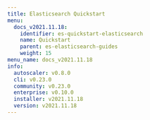 ```yaml
---
title: Elasticsearch Quickstart
menu:
  docs_v2021.11.18:
    identifier: es-quickstart-elasticsearch
    name: Quickstart
    parent: es-elasticsearch-guides
    weight: 15
menu_name: docs_v2021.11.18
info:
  autoscaler: v0.8.0
  cli: v0.23.0
  community: v0.23.0
  enterprise: v0.10.0
  installer: v2021.11.18
  version: v2021.11.18
---
```


